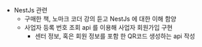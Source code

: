 
- NestJs 관련
	-  구매한 책, 노마크 코더 강의 듣고 NestJs 에 대한 이해 함양
	- 사업자 등록 번호 조회 api 를 이용해 사업자 회원가입 구현
		- 센터 정보, 혹은 회원 정보를 포함 한 QR코드 생성하는 api 작성